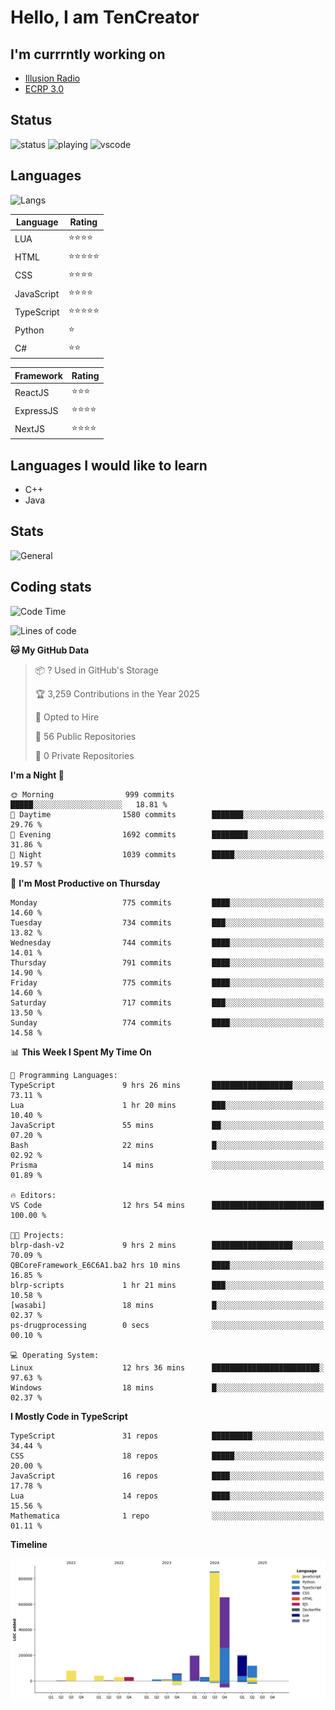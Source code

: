 # Hello, I am TenCreator

## I'm currrntly working on
- [Illusion Radio](https://illusionradio.co.uk/)
- [ECRP 3.0](http://github.com/Emerald-Coast-Roleplay/)

## Status
![status](https://api.statusbadges.me/badge/status/518334475038359555?simple=true&style=for-the-badge)
![playing](https://api.statusbadges.me/badge/playing/518334475038359555?style=for-the-badge)
![vscode](https://api.statusbadges.me/badge/vscode/518334475038359555?style=for-the-badge)

## Languages
![Langs](https://github-readme-stats.vercel.app/api/top-langs/?username=tencreator&layout=compact&theme=radical)


|Language|Rating|
|--------|------|
|LUA|⭐️⭐️⭐️⭐️|
|HTML|⭐️⭐️⭐️⭐️⭐️|
|CSS|⭐️⭐️⭐️⭐️|
|JavaScript|⭐️⭐️⭐️⭐️|
|TypeScript|⭐️⭐️⭐️⭐️⭐️|
|Python|⭐️|
|C#|⭐️⭐️ |

|Framework|Rating|
|--------|------|
|ReactJS|⭐️⭐️⭐|
|ExpressJS|⭐️⭐️⭐️⭐️|
|NextJS|⭐️⭐️⭐⭐️|

## Languages I would like to learn
- C++
- Java

## Stats
![General](https://github-readme-stats.vercel.app/api?username=tencreator&show_icons=true&theme=radical)

## Coding stats

<!--START_SECTION:waka-->
![Code Time](http://img.shields.io/badge/Code%20Time-612%20hrs%205%20mins-blue)

![Lines of code](https://img.shields.io/badge/From%20Hello%20World%20I%27ve%20Written-2.3%20million%20lines%20of%20code-blue)

**🐱 My GitHub Data** 

> 📦 ? Used in GitHub's Storage 
 > 
> 🏆 3,259 Contributions in the Year 2025
 > 
> 💼 Opted to Hire
 > 
> 📜 56 Public Repositories 
 > 
> 🔑 0 Private Repositories 
 > 
**I'm a Night 🦉** 

```text
🌞 Morning                999 commits         █████░░░░░░░░░░░░░░░░░░░░   18.81 % 
🌆 Daytime                1580 commits        ███████░░░░░░░░░░░░░░░░░░   29.76 % 
🌃 Evening                1692 commits        ████████░░░░░░░░░░░░░░░░░   31.86 % 
🌙 Night                  1039 commits        █████░░░░░░░░░░░░░░░░░░░░   19.57 % 
```
📅 **I'm Most Productive on Thursday** 

```text
Monday                   775 commits         ████░░░░░░░░░░░░░░░░░░░░░   14.60 % 
Tuesday                  734 commits         ███░░░░░░░░░░░░░░░░░░░░░░   13.82 % 
Wednesday                744 commits         ████░░░░░░░░░░░░░░░░░░░░░   14.01 % 
Thursday                 791 commits         ████░░░░░░░░░░░░░░░░░░░░░   14.90 % 
Friday                   775 commits         ████░░░░░░░░░░░░░░░░░░░░░   14.60 % 
Saturday                 717 commits         ███░░░░░░░░░░░░░░░░░░░░░░   13.50 % 
Sunday                   774 commits         ████░░░░░░░░░░░░░░░░░░░░░   14.58 % 
```


📊 **This Week I Spent My Time On** 

```text
💬 Programming Languages: 
TypeScript               9 hrs 26 mins       ██████████████████░░░░░░░   73.11 % 
Lua                      1 hr 20 mins        ███░░░░░░░░░░░░░░░░░░░░░░   10.40 % 
JavaScript               55 mins             ██░░░░░░░░░░░░░░░░░░░░░░░   07.20 % 
Bash                     22 mins             █░░░░░░░░░░░░░░░░░░░░░░░░   02.92 % 
Prisma                   14 mins             ░░░░░░░░░░░░░░░░░░░░░░░░░   01.89 % 

🔥 Editors: 
VS Code                  12 hrs 54 mins      █████████████████████████   100.00 % 

🐱‍💻 Projects: 
blrp-dash-v2             9 hrs 2 mins        ██████████████████░░░░░░░   70.09 % 
QBCoreFramework_E6C6A1.ba2 hrs 10 mins       ████░░░░░░░░░░░░░░░░░░░░░   16.85 % 
blrp-scripts             1 hr 21 mins        ███░░░░░░░░░░░░░░░░░░░░░░   10.58 % 
[wasabi]                 18 mins             █░░░░░░░░░░░░░░░░░░░░░░░░   02.37 % 
ps-drugprocessing        0 secs              ░░░░░░░░░░░░░░░░░░░░░░░░░   00.10 % 

💻 Operating System: 
Linux                    12 hrs 36 mins      ████████████████████████░   97.63 % 
Windows                  18 mins             █░░░░░░░░░░░░░░░░░░░░░░░░   02.37 % 
```

**I Mostly Code in TypeScript** 

```text
TypeScript               31 repos            █████████░░░░░░░░░░░░░░░░   34.44 % 
CSS                      18 repos            █████░░░░░░░░░░░░░░░░░░░░   20.00 % 
JavaScript               16 repos            ████░░░░░░░░░░░░░░░░░░░░░   17.78 % 
Lua                      14 repos            ████░░░░░░░░░░░░░░░░░░░░░   15.56 % 
Mathematica              1 repo              ░░░░░░░░░░░░░░░░░░░░░░░░░   01.11 % 
```



**Timeline**

![Lines of Code chart](https://raw.githubusercontent.com/tencreator/tencreator/main/assets/bar_graph.png)


<!--END_SECTION:waka-->

